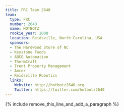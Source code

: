 ```yaml
---
title: FRC Team 2640
team:
  type: FRC
  number: 2640
  name: HOTBOTZ
  rookie_year: 2008
  location: Reidsville, North Carolina, USA
  sponsors:
  - The Hardwood Store of NC
  - Keystone Foods
  - ABCO Automation
  - ThermCraft
  - Trent Property Management
  - Amcor
  - Reidsville Robotics
  links:
    Website: http://hotbotz2640.org
    Twitter: https://twitter.com/hotbotz2640
---
```


{% include remove_this_line_and_add_a_paragraph %}